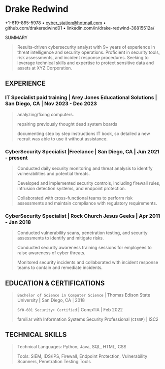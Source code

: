 # Drake Redwind 
+1-619-865-5978 • cyber_station@hotmail.com • github.com/drakeredwind01 • linkedin.com/in/drake-redwind-36815512a/

SUMMARY
> Results-driven cybersecurity analyst with 9+ years of experience in threat intelligence and security operations. Proficient in security tools, risk assessments, and incident response procedures. Seeking to leverage technical skills and expertise to protect sensitive data and assets at XYZ Corporation.

## EXPERIENCE

### IT Specialist paid training | Arey Jones Educational Solutions | San Diego, CA | Nov 2023 - Dec 2023
> analyzing/fixing computers.
> 
> repairing previously thought dead system boards
> 
> documenting step by step instructions IT book, so detailed a new recruit was able to use it without assistance.

### CyberSecurity Specialist |Freelance | San Diego, CA | Jun 2021 - present
> Conducted daily security monitoring and threat analysis to identify vulnerabilities and potential threats.
> 
> Developed and implemented security controls, including firewall rules, intrusion detection systems, and endpoint protection.
> 
> Collaborated with cross-functional teams to perform risk assessments and maintain compliance with regulatory requirements.

### CyberSecurity  Specialist | Rock Church Jesus Geeks | Apr 2011 - Jan 2018
> Conducted vulnerability scans, penetration testing, and security assessments to identify and mitigate risks.
> 
> Conducted security awareness training sessions for employees to raise awareness of cyber threats.
> 
> Monitored security incidents and collaborated with incident response teams to contain and remediate incidents.


## EDUCATION & CERTIFICATIONS
> `Bachelor of Science in Computer Science` | Thomas Edison State University | San Diego, CA | 2018
> 
> `SY0-601 Security+ Certified` | CompTIA | Feb 2022
> 
> familiar with Information Systems Security Professional (`CISSP`) | ISC2


## TECHNICAL SKILLS
> Technical Languages: Python, Java, SQL, HTML, CSS
> 
> Tools: SIEM, IDS/IPS, Firewall, Endpoint Protection, Vulnerability Scanners, Penetration Testing Tools




